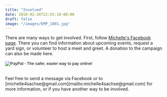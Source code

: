 ```yaml
---
title: "Involved"
date: 2018-02-26T22:55:19-08:00
draft: false
image: "/images/EMP_1801.jpg"
---
```

There are many ways to get involved. First, follow [Michelle's Facebook page](https://www.facebook.com/michelle4sachse). There you can find information about upcoming events, request a yard sign, or volunteer to host a meet and greet. A donation to the campaign can also be made here. 

<form action="https://www.paypal.com/cgi-bin/webscr" method="post" target="_top">
<input type="hidden" name="cmd" value="_s-xclick">
<input type="hidden" name="hosted_button_id" value="88334ZBR4E9NJ">
<input type="image" src="https://www.paypalobjects.com/en_US/i/btn/btn_donate_LG.gif" border="0" name="submit" alt="PayPal - The safer, easier way to pay online!">
<img alt="" border="0" src="https://www.paypalobjects.com/en_US/i/scr/pixel.gif" width="1" height="1">
</form>
<br/>
Feel free to send a message via Facebook or to [michelle4sachse@gmail.com](mailto:michelle4sachse@gmail.com) for more information, or if you have another way to be involved.





